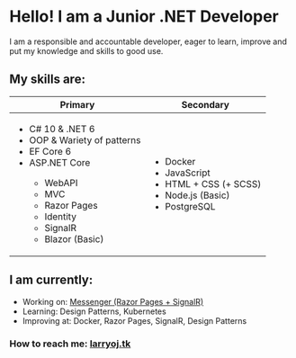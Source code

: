 # Hello! I am a Junior .NET Developer

I am a responsible and accountable developer, eager to learn, improve and put my knowledge and skills to good use.

## My skills are:
| Primary | Secondary |
| ------- | --------- |
| <ul><li>C# 10 & .NET 6</li><li>OOP & Wariety of patterns</li><li>EF Core 6</li><li>ASP.NET Core</li><ul><li>WebAPI</li><li>MVC</li><li>Razor Pages</li><li>Identity</li><li>SignalR</li><li>Blazor (Basic)</li></ul></ul> | <ul><li>Docker</li><li>JavaScript</li><li>HTML + CSS (+ SCSS)</li><li>Node.js (Basic)</li><li>PostgreSQL</li></ul> |

## I am currently:
- Working on: [Messenger (Razor Pages + SignalR)](https://github.com/larry-oj/Razor-Messenger)
- Learning: Design Patterns, Kubernetes
- Improving at: Docker, Razor Pages, SignalR, Design Patterns

### How to reach me: [larryoj.tk](https://larryoj.tk/)
